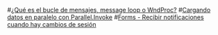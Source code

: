 ﻿#[¿Qué es el bucle de mensajes, message loop o WndProc?](Bucle-de-mensajes.md)
#[Cargando datos en paralelo con Parallel.Invoke](Cargando-datos-en-paralelo-con-Parallel-Invoke.md)
#[Forms - Recibir notificaciones cuando hay cambios de sesión](Recibir-notificaciones-cuando-hay-cambios-de-sesion.md)
